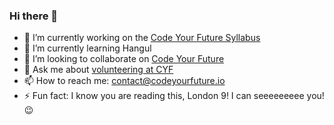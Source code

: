 ### Hi there 👋

- 🔭 I’m currently working on the [Code Your Future Syllabus](https://github.com/CodeYourFuture/syllabus/)
- 🌱 I’m currently learning Hangul
- 👯 I’m looking to collaborate on [Code Your Future](https://syllabus.codeyourfuture.io/contributing/overview)
- 💬 Ask me about [volunteering at CYF](https://codeyourfuture.io/volunteers/)
- 📫 How to reach me: contact@codeyourfuture.io
- ⚡ Fun fact: I know you are reading this, London 9! I can seeeeeeeee you! 😉 

